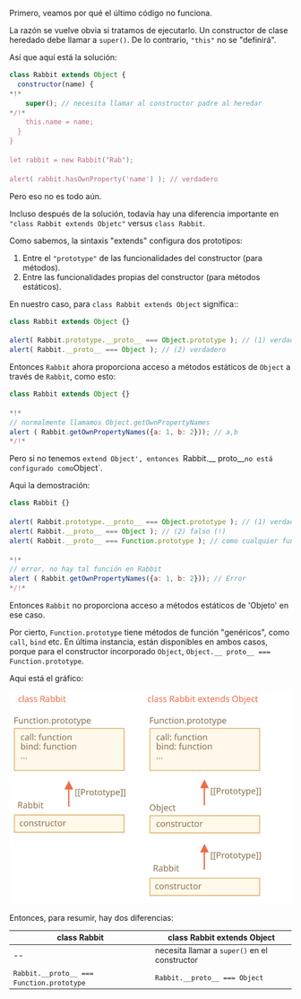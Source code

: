 Primero, veamos por qué el último código no funciona.

La razón se vuelve obvia si tratamos de ejecutarlo. Un constructor de clase heredado debe llamar a `super()`. De lo contrario, `"this"` no se "definirá".

Así que aquí está la solución:

```js run
class Rabbit extends Object {
  constructor(name) {
*!*
    super(); // necesita llamar al constructor padre al heredar
*/!*
    this.name = name;
  }
}

let rabbit = new Rabbit("Rab");

alert( rabbit.hasOwnProperty('name') ); // verdadero
```

Pero eso no es todo aún.

Incluso después de la solución, todavía hay una diferencia importante en `"class Rabbit extends Objetc"` versus `class Rabbit`.

Como sabemos, la sintaxis "extends" configura dos prototipos:

1. Entre el `"prototype"` de las funcionalidades del constructor (para métodos).
2. Entre las funcionalidades propias del constructor (para métodos estáticos).

En nuestro caso, para `class Rabbit extends Object` significa::

```js run
class Rabbit extends Object {}

alert( Rabbit.prototype.__proto__ === Object.prototype ); // (1) verdadero
alert( Rabbit.__proto__ === Object ); // (2) verdadero
```

Entonces `Rabbit` ahora proporciona acceso a métodos estáticos de `Object` a través de `Rabbit`, como esto:

```js run
class Rabbit extends Object {}

*!*
// normalmente llamamos Object.getOwnPropertyNames
alert ( Rabbit.getOwnPropertyNames({a: 1, b: 2})); // a,b
*/!*
```

Pero si no tenemos `extend Object', entonces `Rabbit.__ proto__` no está configurado como `Object`.

Aqui la demostración:

```js run
class Rabbit {}

alert( Rabbit.prototype.__proto__ === Object.prototype ); // (1) verdadero
alert( Rabbit.__proto__ === Object ); // (2) falso (!)
alert( Rabbit.__proto__ === Function.prototype ); // como cualquier función por defecto

*!*
// error, no hay tal función en Rabbit
alert ( Rabbit.getOwnPropertyNames({a: 1, b: 2})); // Error
*/!*
```

Entonces `Rabbit` no proporciona acceso a métodos estáticos de 'Objeto' en ese caso.

Por cierto, `Function.prototype` tiene métodos de función "genéricos", como `call`, `bind` etc. En última instancia, están disponibles en ambos casos, porque para el constructor incorporado `Object`, `Object.__ proto__ === Function.prototype`.

Aqui está el gráfico:

![](rabbit-extends-object.svg)

Entonces, para resumir, hay dos diferencias:

| class Rabbit | class Rabbit extends Object  |
|--------------|------------------------------|
| --             | necesita llamar a `super()` en el constructor |
| `Rabbit.__proto__ === Function.prototype` | `Rabbit.__proto__ === Object` |

